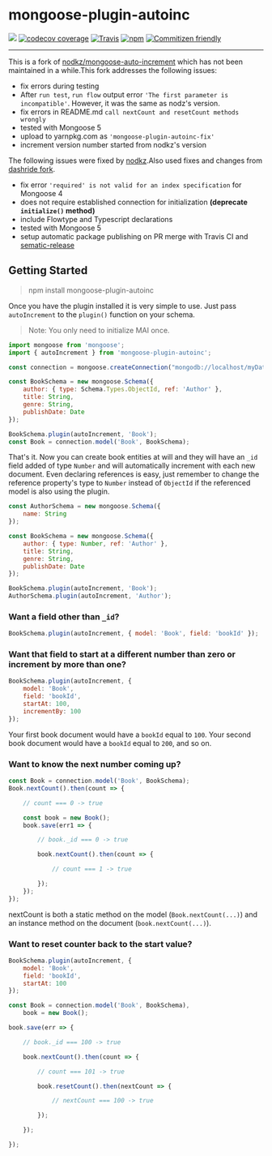# mongoose-plugin-autoinc
[![](https://img.shields.io/npm/v/mongoose-plugin-autoinc.svg)](https://www.npmjs.com/package/mongoose-plugin-autoinc)
[![codecov coverage](https://img.shields.io/codecov/c/github/nodkz/mongoose-plugin-autoinc.svg)](https://codecov.io/github/nodkz/mongoose-plugin-autoinc)
[![Travis](https://img.shields.io/travis/nodkz/mongoose-plugin-autoinc.svg?maxAge=2592000)](https://travis-ci.org/nodkz/mongoose-plugin-autoinc)
[![npm](https://img.shields.io/npm/dt/mongoose-plugin-autoinc.svg)](http://www.npmtrends.com/mongoose-plugin-autoinc)
[![Commitizen friendly](https://img.shields.io/badge/commitizen-friendly-brightgreen.svg)](http://commitizen.github.io/cz-cli/)

---

This is a fork of [nodkz/mongoose-auto-increment](https://github.com/nodkz/mongoose-auto-increment) which has not been maintained in a while.This fork addresses the following issues:
- fix errors during testing
- After `run test`, `run flow` output error `'The first parameter is incompatible'`. However, it was the same as nodz's version.
- fix errors in README.md `call nextCount and resetCount methods wrongly`
- tested with Mongoose 5
- upload to yarnpkg.com as `'mongoose-plugin-autoinc-fix'`
- increment version number started from nodkz's version

The following issues were fixed by [nodkz](https://github.com/nodkz/mongoose-plugin-autoinc).Also used fixes and changes from [dashride fork](https://github.com/Dashride/mongoose-auto-increment).
- fix error `'required' is not valid for an index specification` for Mongoose 4
- does not require established connection for initialization **(deprecate `initialize()` method)**
- include Flowtype and Typescript declarations
- tested with Mongoose 5
- setup automatic package publishing on PR merge with Travis CI and [sematic-release](https://github.com/semantic-release/semantic-release)

## Getting Started

> npm install mongoose-plugin-autoinc

Once you have the plugin installed it is very simple to use. Just pass `autoIncrement` to the `plugin()` function on your schema.

> Note: You only need to initialize MAI once.

````js
import mongoose from 'mongoose';
import { autoIncrement } from 'mongoose-plugin-autoinc';

const connection = mongoose.createConnection("mongodb://localhost/myDatabase");

const BookSchema = new mongoose.Schema({
    author: { type: Schema.Types.ObjectId, ref: 'Author' },
    title: String,
    genre: String,
    publishDate: Date
});

BookSchema.plugin(autoIncrement, 'Book');
const Book = connection.model('Book', BookSchema);
````

That's it. Now you can create book entities at will and they will have an `_id` field added of type `Number` and will automatically increment with each new document. Even declaring references is easy, just remember to change the reference property's type to `Number` instead of `ObjectId` if the referenced model is also using the plugin.

````js
const AuthorSchema = new mongoose.Schema({
    name: String
});

const BookSchema = new mongoose.Schema({
    author: { type: Number, ref: 'Author' },
    title: String,
    genre: String,
    publishDate: Date
});

BookSchema.plugin(autoIncrement, 'Book');
AuthorSchema.plugin(autoIncrement, 'Author');
````

### Want a field other than `_id`?

````js
BookSchema.plugin(autoIncrement, { model: 'Book', field: 'bookId' });
````

### Want that field to start at a different number than zero or increment by more than one?

````js
BookSchema.plugin(autoIncrement, {
    model: 'Book',
    field: 'bookId',
    startAt: 100,
    incrementBy: 100
});
````

Your first book document would have a `bookId` equal to `100`. Your second book document would have a `bookId` equal to `200`, and so on.

### Want to know the next number coming up?

````js
const Book = connection.model('Book', BookSchema);
Book.nextCount().then(count => {

    // count === 0 -> true

    const book = new Book();
    book.save(err1 => {

        // book._id === 0 -> true

        book.nextCount().then(count => {

            // count === 1 -> true

        });
    });
});
````

nextCount is both a static method on the model (`Book.nextCount(...)`) and an instance method on the document (`book.nextCount(...)`).

### Want to reset counter back to the start value?

````js
BookSchema.plugin(autoIncrement, {
    model: 'Book',
    field: 'bookId',
    startAt: 100
});

const Book = connection.model('Book', BookSchema),
    book = new Book();

book.save(err => {

    // book._id === 100 -> true

    book.nextCount().then(count => {

        // count === 101 -> true

        book.resetCount().then(nextCount => {

            // nextCount === 100 -> true

        });

    });

});
````
